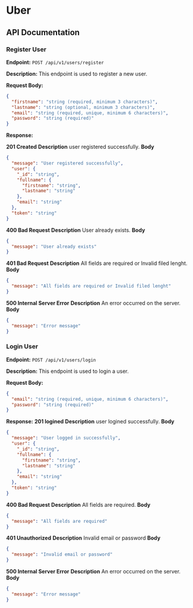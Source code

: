 # Uber

## API Documentation

### Register User

**Endpoint:** `POST /api/v1/users/register`

**Description:** This endpoint is used to register a new user.

**Request Body:**
```json
{
  "firstname": "string (required, minimum 3 characters)",
  "lastname": "string (optional, minimum 3 characters)",
  "email": "string (required, unique, minimum 6 characters)",
  "password": "string (required)"
}
```

**Response:**

**201 Created**
**Description** user registered successfully.
**Body**
```json
{
  "message": "User registered successfully",
  "user": {
    "_id": "string",
    "fullname": {
      "firstname": "string",
      "lastname": "string"
    },
    "email": "string"
  },
  "token": "string"
}
```

**400 Bad Request**
**Description** User already exists.
**Body**
```json
{
  "message": "User already exists"
}
```
**401 Bad Request**
**Description** All fields are required or Invalid filed lenght.
**Body**
```json
{
  "message": "All fields are required or Invalid filed lenght"
}
```

**500 Internal Server Error**
**Description** An error occurred on the server.
**Body**
```json
{
  "message": "Error message"
}
```


### Login User

**Endpoint:** `POST /api/v1/users/login`

**Description:** This endpoint is used to login a user.

**Request Body:**
```json
{
  "email": "string (required, unique, minimum 6 characters)",
  "password": "string (required)"
}
```

**Response:**
**201 logined**
**Description** user logined successfully.
**Body**
```json
{
  "message": "User logged in successfully",
  "user": {
    "_id": "string",
    "fullname": {
      "firstname": "string",
      "lastname": "string"
    },
    "email": "string"
  },
  "token": "string"
}
```

**400 Bad Request**
**Description** All fields are required.
**Body**
```json
{
  "message": "All fields are required"
}
```

**401 Unauthorized**
**Description** Invalid email or password
**Body**
```json
{
  "message": "Invalid email or password"
}
```

**500 Internal Server Error**
**Description** An error occurred on the server.
**Body**
```json
{
  "message": "Error message"
}
```
